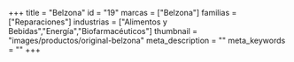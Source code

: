 +++
title = "Belzona"
id = "19"
marcas = ["Belzona"]
familias = ["Reparaciones"]
industrias = ["Alimentos y Bebidas","Energía","Biofarmacéuticos"]
thumbnail = "images/productos/original-belzona"
meta_description = ""
meta_keywords = ""
+++
